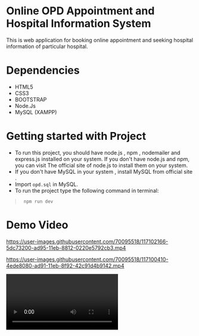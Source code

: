 # Online OPD Appointment and Hospital Information System
This is web application for booking online appointment and seeking hospital information of particular hospital.
# Dependencies
* HTML5
* CSS3
* BOOTSTRAP 
* Node.Js
* MySQL (XAMPP)

# Getting started with Project
* To run this project, you should have node.js , npm , nodemailer and express.js installed on your system. If you don't have node.js and npm, you can visit The official site of node.js to install them on your system. 
* If you don't have MySQL in your system , install MySQL from official site .
* Import ``` opd.sql ``` in MySQL.
* To run the project type  the following
  command in terminal:
> ``` npm run dev```
 
# Demo Video

https://user-images.githubusercontent.com/70095518/117102166-5dc73200-ad95-11eb-8812-0220e5792cb3.mp4

https://user-images.githubusercontent.com/70095518/117100410-4ede8080-ad91-11eb-8f92-42c91d4b9142.mp4



![Game Process](https://user-images.githubusercontent.com/70095518/117039253-32592e80-ad26-11eb-9b96-59e25c11ed7a.mp4)

